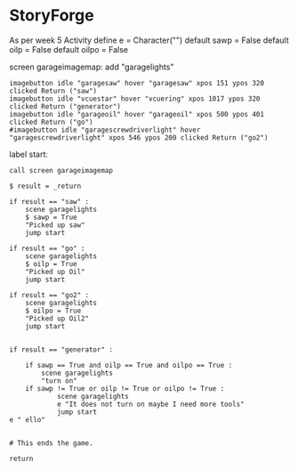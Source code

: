 # StoryForge
As per week 5 Activity 
﻿define e = Character("")
default sawp = False
default oilp = False
default oilpo = False


screen garageimagemap:
    add "garagelights"

    imagebutton idle "garagesaw" hover "garagesaw" xpos 151 ypos 320 clicked Return ("saw")
    imagebutton idle "vcuestar" hover "vcuering" xpos 1017 ypos 320 clicked Return ("generator")
    imagebutton idle "garageoil" hover "garageoil" xpos 500 ypos 401 clicked Return ("go")
    #imagebutton idle "garagescrewdriverlight" hover "garagescrewdriverlight" xpos 546 ypos 200 clicked Return ("go2")

label start:

    call screen garageimagemap

    $ result = _return

    if result == "saw" :
        scene garagelights
        $ sawp = True
        "Picked up saw"
        jump start

    if result == "go" :
        scene garagelights
        $ oilp = True
        "Picked up Oil"
        jump start

    if result == "go2" :
        scene garagelights
        $ oilpo = True
        "Picked up Oil2"
        jump start


    if result == "generator" :

        if sawp == True and oilp == True and oilpo == True :
            scene garagelights
            "turn on"
        if sawp != True or oilp != True or oilpo != True :
                scene garagelights
                e "It does not turn on maybe I need more tools"
                jump start
    e " ello"


    # This ends the game.

    return
